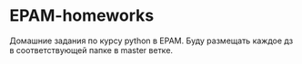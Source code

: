 # EPAM-homeworks

Домашние задания по курсу python в EPAM.
Буду размещать каждое дз в соответствующей папке в master ветке.
